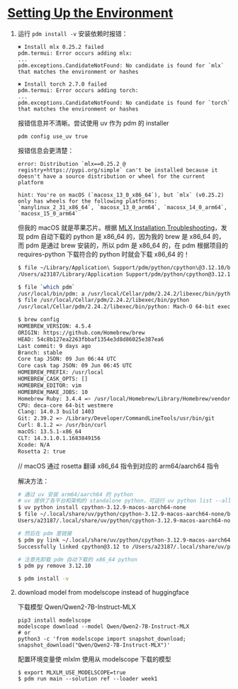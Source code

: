 # [Setting Up the Environment](https://skyzh.github.io/tiny-llm/setup.html)

1. 运行 `pdm install -v` 安装依赖时报错：

    ```
    ✖ Install mlx 0.25.2 failed
    pdm.termui: Error occurs adding mlx:
    ...
    pdm.exceptions.CandidateNotFound: No candidate is found for `mlx` that matches the environment or hashes

    ✖ Install torch 2.7.0 failed
    pdm.termui: Error occurs adding torch:
    ...
    pdm.exceptions.CandidateNotFound: No candidate is found for `torch` that matches the environment or hashes
    ```

    报错信息并不清晰。尝试使用 uv 作为 pdm 的 installer

    ```shell
    pdm config use_uv true
    ```

    报错信息会更清楚：

    ```
    error: Distribution `mlx==0.25.2 @ registry+https://pypi.org/simple` can't be installed because it doesn't have a source distribution or wheel for the current platform

    hint: You're on macOS (`macosx_13_0_x86_64`), but `mlx` (v0.25.2) only has wheels for the following platforms: `manylinux_2_31_x86_64`, `macosx_13_0_arm64`, `macosx_14_0_arm64`, `macosx_15_0_arm64`
    ```

    但我的 macOS 就是苹果芯片。根据 [MLX Installation Troubleshooting](https://ml-explore.github.io/mlx/build/html/install.html#troubleshooting)，发现 pdm 自动下载的 python 是 x86_64 的，因为我的 brew 是 x86_64 的，而 pdm 是通过 brew 安装的，所以 pdm 是 x86_64 的，在 pdm 根据项目的 requires-python 下载符合的 python 时就会下载 x86_64 的！

    ```bash
    $ file ~/Library/Application\ Support/pdm/python/cpython\@3.12.10/bin/python
    /Users/a23187/Library/Application Support/pdm/python/cpython@3.12.10/bin/python: Mach-O 64-bit executable x86_64

    $ file `which pdm`
    /usr/local/bin/pdm: a /usr/local/Cellar/pdm/2.24.2/libexec/bin/python script text executable, ASCII text
    $ file /usr/local/Cellar/pdm/2.24.2/libexec/bin/python
    /usr/local/Cellar/pdm/2.24.2/libexec/bin/python: Mach-O 64-bit executable x86_64

    $ brew config
    HOMEBREW_VERSION: 4.5.4
    ORIGIN: https://github.com/Homebrew/brew
    HEAD: 54c8b127ea2263fbbaf1354e3d8d86025e387ea6
    Last commit: 9 days ago
    Branch: stable
    Core tap JSON: 09 Jun 06:44 UTC
    Core cask tap JSON: 09 Jun 06:45 UTC
    HOMEBREW_PREFIX: /usr/local
    HOMEBREW_CASK_OPTS: []
    HOMEBREW_EDITOR: vim
    HOMEBREW_MAKE_JOBS: 10
    Homebrew Ruby: 3.4.4 => /usr/local/Homebrew/Library/Homebrew/vendor/portable-ruby/3.4.4/bin/ruby
    CPU: deca-core 64-bit westmere
    Clang: 14.0.3 build 1403
    Git: 2.39.2 => /Library/Developer/CommandLineTools/usr/bin/git
    Curl: 8.1.2 => /usr/bin/curl
    macOS: 13.5.1-x86_64
    CLT: 14.3.1.0.1.1683849156
    Xcode: N/A
    Rosetta 2: true
    ```

    // macOS 通过 rosetta 翻译 x86_64 指令到对应的 arm64/aarch64 指令

    解决方法：

    ```bash
    # 通过 uv 安装 arm64/aarch64 的 python
    # uv 提供了各平台和架构的 standalone python，可运行 uv python list --all-platforms --all-arches --all-versions 查看
    $ uv python install cpython-3.12.9-macos-aarch64-none
    $ file ~/.local/share/uv/python/cpython-3.12.9-macos-aarch64-none/bin/python
    Users/a23187/.local/share/uv/python/cpython-3.12.9-macos-aarch64-none/bin/python: Mach-O 64-bit executable arm64

    # 然后在 pdm 里链接
    $ pdm py link ~/.local/share/uv/python/cpython-3.12.9-macos-aarch64-none/bin/python
    Successfully linked cpython@3.12 to /Users/a23187/.local/share/uv/python/cpython-3.12.9-macos-aarch64-none

    # 注意先卸载 pdm 自动下载的 x86_64 python
    $ pdm py remove 3.12.10

    $ pdm install -v
    ```

2. download model from modelscope instead of huggingface

    下载模型 Qwen/Qwen2-7B-Instruct-MLX

    ```shell
    pip3 install modelscope
    modelscope download --model Qwen/Qwen2-7B-Instruct-MLX
    # or
    python3 -c 'from modelscope import snapshot_download; snapshot_download("Qwen/Qwen2-7B-Instruct-MLX")'
    ```

    配置环境变量使 mlxlm 使用从 modelscope 下载的模型

    ```shell
    $ export MLXLM_USE_MODELSCOPE=true
    $ pdm run main --solution ref --loader week1
    ```

